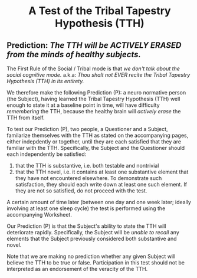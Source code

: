<h1 align="center" >A Test of the Tribal Tapestry Hypothesis (TTH)</h1>

## Prediction: *The TTH will be ACTIVELY ERASED from the minds of healthy subjects.*

The First Rule of the Social / Tribal mode is that *we don't talk about the social cognitive mode.* a.k.a: *Thou shalt not EVER recite the Tribal Tapestry Hypothesis (TTH) in its entirety.*

We therefore make the following Prediction (P): a neuro normative person (the Subject), having learned the Tribal Tapestry Hypothesis (TTH) well enough to state it at a baseline point in time, will have difficulty *remembering* the TTH, because the healthy brain will *actively erase* the TTH from itself.

To test our Prediction (P), two people, a Questioner and a Subject, familarize themselves with the TTH as stated on the accompanying pages, either indepdently or together, until they are each satisfied that they are familiar with the TTH. Specifically, the Subject and the Questioner should each independently be satisfied:
1. that the TTH is substantive, i.e. both testable and nontrivial
2. that the TTH novel, i.e. it contains at least one substantive element that they have not encountered elsewhere.
To demonstrate such satisfaction, they should each write down at least one such element. If they are not so satisfied, do not proceed with the test.

A certain amount of time later (between one day and one week later; ideally involving at least one sleep cycle) the test is performed using the accompanying Worksheet.

Our Prediction (P) is that the Subject's ability to state the TTH will deteriorate rapidly. Specifically, the Subject will be *unable to recall* any elements that the Subject previously considered both substantive and novel.

Note that we are making no prediction whether any given Subject will believe the TTH to be true or false. Participation in this test should not be interpreted as an endorsement of the veracity of the TTH.
